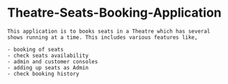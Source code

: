# Theatre-Seats-Booking-Application

    This application is to books seats in a Theatre which has several shows running at a time. This includes various features like,
    
    - booking of seats
    - check seats availability
    - admin and customer consoles
    - adding up seats as Admin
    - check booking history
